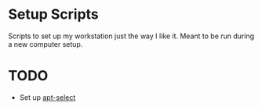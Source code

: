 # Setup Scripts

Scripts to set up my workstation just the way I like it. Meant to be run during a new computer setup.

# TODO

 - Set up [apt-select](https://github.com/jblakeman/apt-select)
